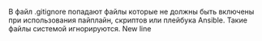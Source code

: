 В файл .gitignore попадают файлы которые не должны быть включены при использования пайплайн, скриптов или плейбука Ansible. 
Такие файлы системой игнорируются.
New line
